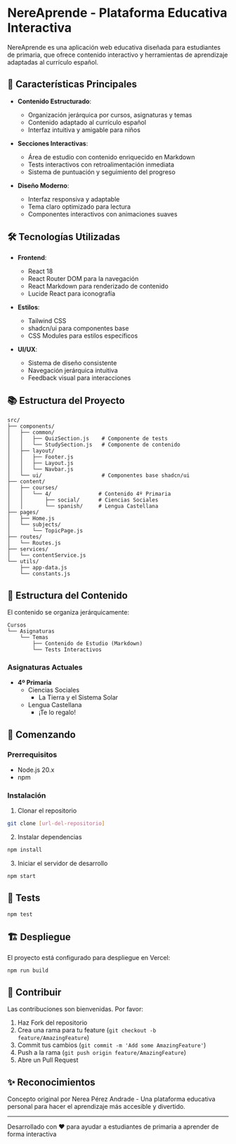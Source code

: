 # NereAprende - Plataforma Educativa Interactiva

NereAprende es una aplicación web educativa diseñada para estudiantes de primaria, que ofrece contenido interactivo y herramientas de aprendizaje adaptadas al currículo español. 

## 🎯 Características Principales

- **Contenido Estructurado**: 
  - Organización jerárquica por cursos, asignaturas y temas
  - Contenido adaptado al currículo español
  - Interfaz intuitiva y amigable para niños

- **Secciones Interactivas**: 
  - Área de estudio con contenido enriquecido en Markdown
  - Tests interactivos con retroalimentación inmediata
  - Sistema de puntuación y seguimiento del progreso

- **Diseño Moderno**:
  - Interfaz responsiva y adaptable
  - Tema claro optimizado para lectura
  - Componentes interactivos con animaciones suaves

## 🛠️ Tecnologías Utilizadas

- **Frontend**: 
  - React 18
  - React Router DOM para la navegación
  - React Markdown para renderizado de contenido
  - Lucide React para iconografía

- **Estilos**: 
  - Tailwind CSS
  - shadcn/ui para componentes base
  - CSS Modules para estilos específicos

- **UI/UX**:
  - Sistema de diseño consistente
  - Navegación jerárquica intuitiva
  - Feedback visual para interacciones

## 📚 Estructura del Proyecto

```
src/
├── components/
│   ├── common/
│   │   ├── QuizSection.js    # Componente de tests
│   │   └── StudySection.js   # Componente de contenido
│   ├── layout/
│   │   ├── Footer.js
│   │   ├── Layout.js
│   │   └── Navbar.js
│   └── ui/                   # Componentes base shadcn/ui
├── content/
│   ├── courses/
│   │   └── 4/               # Contenido 4º Primaria
│   │       ├── social/      # Ciencias Sociales
│   │       └── spanish/     # Lengua Castellana
├── pages/
│   ├── Home.js
│   └── subjects/
│       └── TopicPage.js
├── routes/
│   └── Routes.js
├── services/
│   └── contentService.js
└── utils/
    ├── app-data.js
    └── constants.js
```

## 🎨 Estructura del Contenido

El contenido se organiza jerárquicamente:

```
Cursos
└── Asignaturas
    └── Temas
        ├── Contenido de Estudio (Markdown)
        └── Tests Interactivos
```

### Asignaturas Actuales
- **4º Primaria**
  - Ciencias Sociales
    - La Tierra y el Sistema Solar
  - Lengua Castellana
    - ¡Te lo regalo!

## 🚀 Comenzando

### Prerrequisitos

- Node.js 20.x
- npm

### Instalación

1. Clonar el repositorio
```bash
git clone [url-del-repositorio]
```

2. Instalar dependencias
```bash
npm install
```

3. Iniciar el servidor de desarrollo
```bash
npm start
```

## 🧪 Tests

```bash
npm test
```

## 🏗️ Despliegue

El proyecto está configurado para despliegue en Vercel:

```bash
npm run build
```

## 👥 Contribuir

Las contribuciones son bienvenidas. Por favor:

1. Haz Fork del repositorio
2. Crea una rama para tu feature (`git checkout -b feature/AmazingFeature`)
3. Commit tus cambios (`git commit -m 'Add some AmazingFeature'`)
4. Push a la rama (`git push origin feature/AmazingFeature`)
5. Abre un Pull Request

## ✨ Reconocimientos

Concepto original por Nerea Pérez Andrade - Una plataforma educativa personal para hacer el aprendizaje más accesible y divertido.

---

Desarrollado con ❤️ para ayudar a estudiantes de primaria a aprender de forma interactiva
